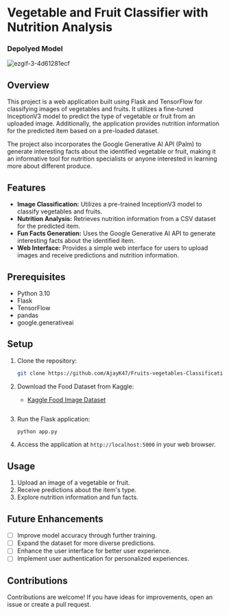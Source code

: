 # Vegetable and Fruit Classifier with Nutrition Analysis

### Depolyed Model

![ezgif-3-4d61281ecf](https://github.com/AjayK47/Fruits-vegetables-Classification-and-Nutrition-analysisusing-Inception-V3/assets/88961945/404615ce-6b7f-45f1-b0d5-64b0e68b42b7)


## Overview

This project is a web application built using Flask and TensorFlow for classifying images of vegetables and fruits. It utilizes a fine-tuned InceptionV3 model to predict the type of vegetable or fruit from an uploaded image. Additionally, the application provides nutrition information for the predicted item based on a pre-loaded dataset.

The project also incorporates the Google Generative AI API (Palm) to generate interesting facts about the identified vegetable or fruit, making it an informative tool for nutrition specialists or anyone interested in learning more about different produce.

## Features

- **Image Classification:** Utilizes a pre-trained InceptionV3 model to classify vegetables and fruits.
- **Nutrition Analysis:** Retrieves nutrition information from a CSV dataset for the predicted item.
- **Fun Facts Generation:** Uses the Google Generative AI API to generate interesting facts about the identified item.
- **Web Interface:** Provides a simple web interface for users to upload images and receive predictions and nutrition information.

## Prerequisites

- Python 3.10
- Flask
- TensorFlow
- pandas
- google.generativeai

## Setup

1. Clone the repository:

    ```bash
    git clone https://github.com/AjayK47/Fruits-vegetables-Classification-and-Nutrition-analysisusing-Inception-V3.git
    ```

2. Download the Food Dataset from Kaggle:
   - [Kaggle Food Image Dataset](https://www.kaggle.com/datasets/kritikseth/fruit-and-vegetable-image-recognition)
    ```

3. Run the Flask application:

    ```bash
    python app.py
    ```

4. Access the application at `http://localhost:5000` in your web browser.

## Usage

1. Upload an image of a vegetable or fruit.
2. Receive predictions about the item's type.
3. Explore nutrition information and fun facts.

## Future Enhancements

- [ ] Improve model accuracy through further training.
- [ ] Expand the dataset for more diverse predictions.
- [ ] Enhance the user interface for better user experience.
- [ ] Implement user authentication for personalized experiences.

## Contributions

Contributions are welcome! If you have ideas for improvements, open an issue or create a pull request.






